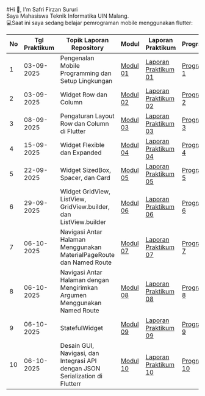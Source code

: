 #Hi 👋, I'm Safri Firzan Sururi <br>
Saya Mahasiswa Teknik Informatika UIN Malang. <br>
💻Saat ini saya sedang belajar pemrograman mobile menggunakan flutter:<br>

| No | Tgl Praktikum | Topik Laporan Repository | Modul | Laporan Praktikum | Program |
|----|---------------|---------------------------|-------|-------------------|---------|
| 1  | 03-09-2025    | Pengenalan Mobile Programming dan Setup Lingkungan | [Modul 01](https://docs.google.com/document/d/1mYADZbL-mOnSaf9VDGKerLok3FQlB5eL/edit?usp=sharing&ouid=112427662690283637623&rtpof=true&sd=true) | [Laporan Praktikum 01](./Modul_1_240605110084_Safri%20Firzan%20Sururi%20Kelas%20B.pdf) | [Program 1](https://github.com/Firzan-code/Mat-Mobile-P1) |
| 2  | 03-09-2025    | Widget Row dan Column | [Modul 02](https://docs.google.com/document/d/1rWmtyPyUylxFf3PsPxbGAbPrBiLmRALM/edit?usp=sharing&ouid=112427662690283637623&rtpof=true&sd=true) | [Laporan Praktikum 02](./Modul_2_240605110084_Safri%20Firzan%20Sururi%20Kelas%20B.pdf) | [Program 2](https://github.com/Firzan-code/Mat-Mobile-P2) |
| 3  | 08-09-2025    | Pengaturan Layout Row dan Column di Flutter | [Modul 03](https://drive.google.com/file/d/1Arn60gjYy76CB_ykY7LhqSmkHXG6Ohed/view?usp=sharing) | [Laporan Praktikum 03](./Modul_3_240605110084_Safri%20Firzan%20Sururi%20Kelas%20B.pdf) | [Program 3](https://github.com/Firzan-code/Mat-Mobile-P2) |
| 4  | 15-09-2025    | Widget Flexible dan Expanded | [Modul 04](https://drive.google.com/file/d/1h9f-Pcixmdh56HSGVCTshxvdYcmu_9GZ/view?usp=sharing) | [Laporan Praktikum 04](./Modul_4_240605110084_Safri%20Firzan%20Sururi%20Kelas%20B.pdf) | [Program 4](https://github.com/Firzan-code/Mat-Mobile-P2) |
| 5  | 22-09-2025    | Widget SizedBox, Spacer, dan Card | [Modul 05](https://drive.google.com/file/d/1zva2DsPrOYdQggNHL1dF71ZmM9SoilD1/view?usp=sharing) | [Laporan Praktikum 05](./Modul_5_240605110084_Safri%20Firzan%20Sururi%20Kelas%20B.pdf) | [Program 5](https://github.com/Firzan-code/Mat-Mobile-P2) |
| 6  | 29-09-2025    | Widget GridView, ListView, GridView.builder, dan ListView.builder | [Modul 06](https://drive.google.com/file/d/1sTuyrx3Qj04-qAzsPV0mzJJdYwTe8x_l/view?usp=sharing) | [Laporan Praktikum 06](./Modul_6_240605110084_Safri%20Firzan%20Sururi%20Kelas%20B.pdf) | [Program 6](https://github.com/Firzan-code/Mat-Mobile-P2) |
| 7  | 06-10-2025    | Navigasi Antar Halaman Menggunakan MaterialPageRoute dan Named Route | [Modul 07](https://drive.google.com/file/d/1KnI3W7NOU9FIpGIL8tcHtElvZhPt37L-/view?usp=sharing) | [Laporan Praktikum 07](./Modul_7_240605110084_Safri%20Firzan%20Sururi%20Kelas%20B.pdf) | [Program 7](https://github.com/Firzan-code/Mat-Mobile-P2) |
| 8  | 06-10-2025    | Navigasi Antar Halaman dengan Mengirimkan Argumen Menggunakan Named Route | [Modul 08](https://drive.google.com/file/d/1Nft-wu3o3i3LFqtxuz7itPMcynAPQV2C/view?usp=sharing) | [Laporan Praktikum 08](./Modul_8_240605110084_Safri%20Firzan%20Sururi%20Kelas%20B.pdf) | [Program 8](https://github.com/Firzan-code/Mat-Mobile-P2) |
| 9  | 06-10-2025    | StatefulWidget | [Modul 09](https://drive.google.com/file/d/1fvm-vv15_O7ZtfjVX-r0HZW537D8j99Z/view?usp=sharing) | [Laporan Praktikum 09](./Modul_9_240605110084_Safri%20Firzan%20Sururi%20Kelas%20B.pdf) | [Program 9](https://github.com/Firzan-code/Mat-Mobile-P2) |
| 10  | 06-10-2025   | Desain GUI, Navigasi, dan Integrasi API dengan JSON Serialization di Flutterr | [Modul 10](https://docs.google.com/document/d/1rWmtyPyUylxFf3PsPxbGAbPrBiLmRALM/edit?usp=sharing&ouid=112427662690283637623&rtpof=true&sd=true) | [Laporan Praktikum 10](./Modul_2_240605110084_Safri%20Firzan%20Sururi%20Kelas%20B.pdf) | [Program 10](https://github.com/Firzan-code/Mat-Mobile-P2) |


